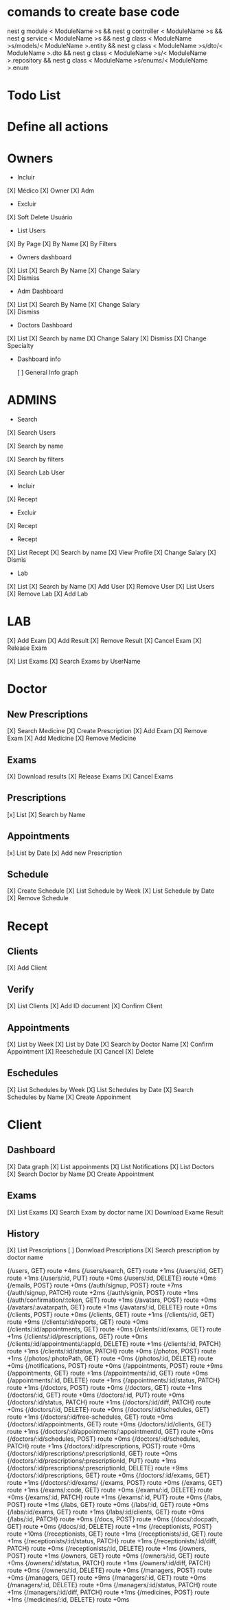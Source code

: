 # comands to create base code

nest g module < ModuleName >s && nest g controller < ModuleName >s && nest g service < ModuleName >s && nest g class < ModuleName >s/models/< ModuleName >.entity && nest g class < ModuleName >s/dto/< ModuleName >.dto && nest g class < ModuleName >s/< ModuleName >.repository && nest g class < ModuleName >s/enums/< ModuleName >.enum

# Todo List

# Define all actions

# Owners

- Incluir

[X] Médico
[X] Owner
[X] Adm

- Excluir

[X] Soft Delete Usuário

- List Users

[X] By Page
[X] By Name
[X] By Filters

- Owners dashboard

[X] List
[X] Search By Name
[X] Change Salary  
[X] Dismiss

- Adm Dashboard

[X] List
[X] Search By Name
[X] Change Salary  
[X] Dismiss

- Doctors Dashboard

[X] List
[X] Search by name
[X] Change Salary
[X] Dismiss
[X] Change Specialty

- Dashboard info

  [ ] General Info graph

# ADMINS

- Search

[X] Search Users

[X] Search by name

[X] Search by filters

[X] Search Lab User

- Incluir

[X] Recept

- Excluir

[X] Recept

- Recept

[X] List Recept
[X] Search by name
[X] View Profile
[X] Change Salary
[X] Dismis

- Lab

[X] List
[X] Search by Name
[X] Add User
[X] Remove User
[X] List Users
[X] Remove Lab
[X] Add Lab

# LAB

[X] Add Exam
[X] Add Result
[X] Remove Result
[X] Cancel Exam
[X] Release Exam

[X] List Exams
[X] Search Exams by UserName

# Doctor

## New Prescriptions

[X] Search Medicine
[X] Create Prescription
[X] Add Exam
[X] Remove Exam
[X] Add Medicine
[X] Remove Medicine

## Exams

[X] Download results
[X] Release Exams
[X] Cancel Exams

## Prescriptions

[x] List
[X] Search by Name

## Appointments

[x] List by Date
[x] Add new Prescription

## Schedule

[X] Create Schedule
[X] List Schedule by Week
[X] List Schedule by Date
[X] Remove Schedule

# Recept

## Clients

[X] Add Client

## Verify

[X] List Clients
[X] Add ID document
[X] Confirm Client

## Appointments

[X] List by Week
[X] List by Date
[X] Search by Doctor Name
[X] Confirm Appointment
[X] Reeschedule
[X] Cancel
[X] Delete

## Eschedules

[X] List Schedules by Week
[X] List Schedules by Date
[X] Search Schedules by Name
[X] Create Appoinment

# Client

## Dashboard

[X] Data graph
[X] List appoinments
[X] List Notifications
[X] List Doctors
[X] Search Doctor by Name
[X] Create Appointment

## Exams

[X] List Exams
[X] Search Exam by doctor name
[X] Download Exame Result

## History

[X] List Prescriptions
[ ] Donwload Prescriptions
[X] Search prescription by doctor name

{/users, GET} route +4ms
{/users/search, GET} route +1ms
{/users/:id, GET} route +1ms
{/users/:id, PUT} route +0ms
{/users/:id, DELETE} route +0ms
{/emails, POST} route +0ms
{/auth/signup, POST} route +7ms
{/auth/signup, PATCH} route +2ms
{/auth/signin, POST} route +1ms
{/auth/confirmation/:token, GET} route +1ms
{/avatars, POST} route +0ms
{/avatars/:avatarpath, GET} route +1ms
{/avatars/:id, DELETE} route +0ms
{/clients, POST} route +0ms
{/clients, GET} route +1ms
{/clients/:id, GET} route +9ms
{/clients/:id/reports, GET} route +0ms
{/clients/:id/appointments, GET} route +0ms
{/clients/:id/exams, GET} route +1ms
{/clients/:id/prescriptions, GET} route +0ms
{/clients/:id/appointments/:appId, DELETE} route +1ms
{/clients/:id, PATCH} route +1ms
{/clients/:id/status, PATCH} route +0ms
{/photos, POST} route +1ms
{/photos/:photoPath, GET} route +0ms
{/photos/:id, DELETE} route +0ms
{/notifications, POST} route +0ms
{/appointments, POST} route +9ms
{/appointments, GET} route +1ms
{/appointments/:id, GET} route +0ms
{/appointments/:id, DELETE} route +1ms
{/appointments/:id/status, PATCH} route +1ms
{/doctors, POST} route +0ms
{/doctors, GET} route +1ms
{/doctors/:id, GET} route +0ms
{/doctors/:id, PUT} route +0ms
{/doctors/:id/status, PATCH} route +1ms
{/doctors/:id/diff, PATCH} route +0ms
{/doctors/:id, DELETE} route +0ms
{/doctors/:id/schedules, GET} route +1ms
{/doctors/:id/free-schedules, GET} route +0ms
{/doctors/:id/appointments, GET} route +0ms
{/doctors/:id/clients, GET} route +1ms
{/doctors/:id/appointments/:appointmentId, GET} route +0ms
{/doctors/:id/schedules, POST} route +0ms
{/doctors/:id/schedules, PATCH} route +1ms
{/doctors/:id/prescriptions, POST} route +0ms
{/doctors/:id/prescriptions/:prescriptionId, GET} route +0ms
{/doctors/:id/prescriptions/:prescriptionId, PUT} route +1ms
{/doctors/:id/prescriptions/:prescriptionId, DELETE} route +9ms
{/doctors/:id/prescriptions, GET} route +0ms
{/doctors/:id/exams, GET} route +1ms
{/doctors/:id/exams/
{/exams, POST} route +0ms
{/exams, GET} route +1ms
{/exams/:code, GET} route +0ms
{/exams/:id, DELETE} route +0ms
{/exams/:id, PATCH} route +1ms
{/exams/:id, PUT} route +0ms
{/labs, POST} route +1ms
{/labs, GET} route +0ms
{/labs/:id, GET} route +0ms
{/labs/:id/exams, GET} route +1ms
{/labs/:id/clients, GET} route +0ms
{/labs/:id, PATCH} route +0ms
{/docs, POST} route +0ms
{/docs/:docpath, GET} route +0ms
{/docs/:id, DELETE} route +1ms
{/receptionists, POST} route +10ms
{/receptionists, GET} route +1ms
{/receptionists/:id, GET} route +1ms
{/receptionists/:id/status, PATCH} route +1ms
{/receptionists/:id/diff, PATCH} route +0ms
{/receptionists/:id, DELETE} route +1ms
{/owners, POST} route +1ms
{/owners, GET} route +0ms
{/owners/:id, GET} route +0ms
{/owners/:id/status, PATCH} route +1ms
{/owners/:id/diff, PATCH} route +0ms
{/owners/:id, DELETE} route +0ms
{/managers, POST} route +0ms
{/managers, GET} route +9ms
{/managers/:id, GET} route +0ms
{/managers/:id, DELETE} route +0ms
{/managers/:id/status, PATCH} route +1ms
{/managers/:id/diff, PATCH} route +1ms
{/medicines, POST} route +1ms
{/medicines/:id, DELETE} route +0ms
